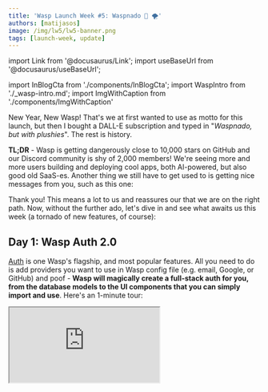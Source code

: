 ```yaml
---
title: 'Wasp Launch Week #5: Waspnado 🐝 🌪️'
authors: [matijasos]
image: /img/lw5/lw5-banner.png
tags: [launch-week, update]
---
```


import Link from '@docusaurus/Link';
import useBaseUrl from '@docusaurus/useBaseUrl';

import InBlogCta from './components/InBlogCta';
import WaspIntro from './_wasp-intro.md';
import ImgWithCaption from './components/ImgWithCaption'

<ImgWithCaption alt="Launch Week 5 is here" source="img/lw5/lw5-banner.png" />

New Year, New Wasp! That's we at first wanted to use as motto for this launch, but then I bought a DALL-E subscription and typed in "_Waspnado, but with plushies_". The rest is history.

**TL;DR** - Wasp is getting dangerously close to 10,000 stars on GitHub and our Discord community is shy of 2,000 members! We're seeing more and more users building and deploying cool apps, both AI-powered, but also good old SaaS-es. Another thing we still have to get used to is getting nice messages from you, such as this one:

<ImgWithCaption alt="Nice testimonial" source="img/lw5/nice-testimonial.png" />

Thank you! This means a lot to us and reassures our that we are on the right path. Now, without the further ado, let's dive in and see what awaits us this week (a tornado of new features, of course):

## Day 1: Wasp Auth 2.0

[Auth](/docs/auth/overview) is one Wasp's flagship, and most popular features. All you need to do is add providers you want to use in Wasp config file (e.g. email, Google, or GitHub) and poof - **Wasp will magically create a full-stack auth for you, from the database models to the UI components that you can simply import and use**. Here's an 1-minute tour:

<div className="video-container">
  <iframe src="https://www.youtube.com/embed/Qiro77q-ulI?si=y8Rejsbjb1HJC6FA" frameborder="1" allow="accelerometer; autoplay; clipboard-write; encrypted-media; gyroscope; picture-in-picture; web-share" allowfullscreen />
</div>

And the best part - **this all works without any 3rd party services**! This is all your code that runs on your infrastructure, and you don't have to pay for it, no matter how many users you have. Pretty neat, huh?

This is all old news, so what's new? I won't spoil too much, but we might have made it even easier to use (no more manually defining data models), plus it now might use a popular library that starts with "_L_" (and ends with "_ucia_") under the hood. I won't say anything more!

**Read more about it:**

- [Twitter thread introing Wasp Auth 2.0](https://twitter.com/WaspLang/status/1749830729448481254)

## Day 2: Wasp, restructured - `package.json` is back! 🏗️

<ImgWithCaption alt="Pinocchio" source="img/lw5/real-framework.gif" caption="Yes, Wasp, you are a real framework now!" />

This is a big one, and the most complex feature we'll be shipping this week! We've been designing Wasp from day 1 to work nicely with other pieces of the stack, such as React and Node.js. But, some decisions we made in the process on how all these work together weren't the most elegant, both for you as users and us as developers of the framework.

With these changes, **Wasp will feel much more like a "real" framework that you are used to** - you will be able to use `npm install`, access your `package.json`, `tsconfig`, and more!

## Day 3: Wasp AI aka MAGE now lives in your CLI! 🤖 📟

[MAGE](https://usemage.ai/) is an AI-powered, full-stack, React and Node.js web app generator powered by Wasp. All it takes is writing a short description and that's it - you will get a complete codebase you can download, run locally, adjust to your wishes and deploy!

It is one of our most successful products [that has been used to kickstart over 30,000 applications](https://dev.to/wasp/how-we-built-a-gpt-web-app-generator-for-react-nodejs-from-idea-to-25000-apps-in-4-months-1aol)!

<ImgWithCaption alt="MAGE in action - browser" source="img/lw5/mage-hiw.gif" />

So far, you could access MAGE only through it's web interface, hosted at https://usemage.ai/. This is super handy to get started quickly, but what if you already have Wasp installed on your computer, or you want more control over the generation (e.g. use GPT-4 exclusively)? That's when running MAGE from you CLI comes into play! Here's how it works:

<div className="video-container">
  <iframe src="https://www.youtube.com/embed/0cuNS3ji_II?si=QfM9nWHH9zWFuNIU" frameborder="1" allow="accelerometer; autoplay; clipboard-write; encrypted-media; gyroscope; picture-in-picture; web-share" allowfullscreen />
</div>

This is also the foundation for adding more advanced features to MAGE in the future, like interactive debugging.

## Day 4: Open SaaS - freedom to the boilerplate!

<ImgWithCaption alt="Open SaaS revolution" source="img/lw5/open_saas_freedom.png" />

Remember seeing the boilerplate starters costing more than $300, just to start your side project, and then you still have to maintain all that code? Well, we do, and we say no more!

All the best things in the world are free, and there aren't much better things than **a feature-rich, production-grade boilerplate starter for React & Node.js with admin dashboard, Stripe and OpenAI integration and more - 100% free and open source!** (love is a close second)

You can check it out at https://opensaas.sh/ and give it a star on https://github.com/wasp-lang/open-saas - more details coming soon!

## Day 5 - New Year, New Wasp!

<ImgWithCaption alt="Say my name" source="img/lw5/say-my-name.gif" />

On the last day of the Launch Week, we're not presenting another feature, but rather a new brand for Wasp (don't worry, Da Boi stays). It will be shorter, sleeker and even easier to remember. Stay tuned and see what this is all about!

## Stay in the loop

<ImgWithCaption alt="dont leave" source="img/lw5/dont-leave.gif" />

Every day, we'll update this page with the latest announcement of the day - to stay in the loop, [follow us on Twitter/X](https://twitter.com/WaspLang) and [join our Discord](https://discord.gg/rzdnErX) - see you there!
